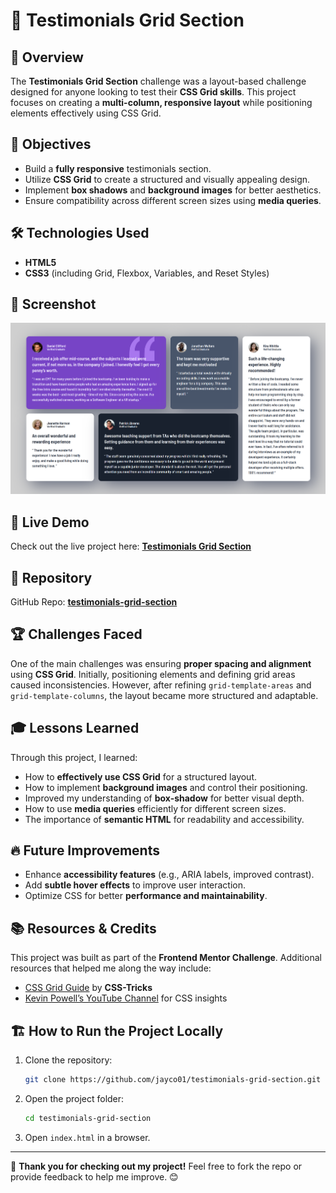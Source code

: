# 📌 Testimonials Grid Section

## 📌 Overview
The **Testimonials Grid Section** challenge was a layout-based challenge designed for anyone looking to test their **CSS Grid skills**. This project focuses on creating a **multi-column, responsive layout** while positioning elements effectively using CSS Grid.

## 🎯 Objectives
- Build a **fully responsive** testimonials section.
- Utilize **CSS Grid** to create a structured and visually appealing design.
- Implement **box shadows** and **background images** for better aesthetics.
- Ensure compatibility across different screen sizes using **media queries**.

## 🛠️ Technologies Used
- **HTML5**
- **CSS3** (including Grid, Flexbox, Variables, and Reset Styles)

## 📸 Screenshot
![Testimonials Grid Section](images/testimonials-grid-section-capture.png)

## 🚀 Live Demo
Check out the live project here: **[Testimonials Grid Section](https://jayco01.github.io/testimonials-grid-section/)**

## 📂 Repository
GitHub Repo: **[testimonials-grid-section](https://github.com/jayco01/testimonials-grid-section.git)**

## 🏆 Challenges Faced
One of the main challenges was ensuring **proper spacing and alignment** using **CSS Grid**. Initially, positioning elements and defining grid areas caused inconsistencies. However, after refining `grid-template-areas` and `grid-template-columns`, the layout became more structured and adaptable.

## 🎓 Lessons Learned
Through this project, I learned:
- How to **effectively use CSS Grid** for a structured layout.
- How to implement **background images** and control their positioning.
- Improved my understanding of **box-shadow** for better visual depth.
- How to use **media queries** efficiently for different screen sizes.
- The importance of **semantic HTML** for readability and accessibility.

## 🔥 Future Improvements
- Enhance **accessibility features** (e.g., ARIA labels, improved contrast).
- Add **subtle hover effects** to improve user interaction.
- Optimize CSS for better **performance and maintainability**.

## 📚 Resources & Credits
This project was built as part of the **Frontend Mentor Challenge**. Additional resources that helped me along the way include:
- [CSS Grid Guide](https://css-tricks.com/snippets/css/complete-guide-grid/) by **CSS-Tricks**
- [Kevin Powell’s YouTube Channel](https://www.youtube.com/kepowob) for CSS insights

## 🏗️ How to Run the Project Locally
1. Clone the repository:
   ```sh
   git clone https://github.com/jayco01/testimonials-grid-section.git
   ```
2. Open the project folder:
   ```sh
   cd testimonials-grid-section
   ```
3. Open `index.html` in a browser.

---

🚀 **Thank you for checking out my project!** Feel free to fork the repo or provide feedback to help me improve. 😊